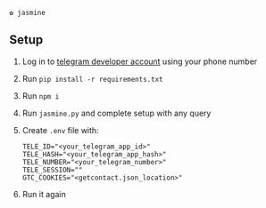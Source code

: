```
✿ jasmine
```

## Setup
1. Log in to [telegram developer account](https://my.telegram.org/) using your phone number
2. Run ```pip install -r requirements.txt```
3. Run ```npm i```
4. Run ```jasmine.py``` and complete setup with any query
5. Create ```.env``` file with:

   ```
   TELE_ID="<your_telegram_app_id>"
   TELE_HASH="<your_telegram_app_hash>"
   TELE_NUMBER="<your_telegram_number>"
   TELE_SESSION=""
   GTC_COOKIES="<getcontact.json_location>"
   ```

6. Run it again

